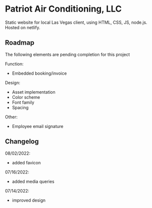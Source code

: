 # Patriot Air Conditioning, LLC

Static website for local Las Vegas client, using HTML, CSS, JS, node.js. Hosted on netlify.

## Roadmap

The following elements are pending completion for this project

Function:
- Embedded booking/invoice

Design:
- Asset implementation
- Color scheme
- Font family
- Spacing

Other:
- Employee email signature

## Changelog

08/02/2022:

- added favicon

07/16/2022:

- added media queries

07/14/2022:

- improved design